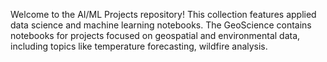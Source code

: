 Welcome to the AI/ML Projects repository! This collection features applied data science and machine learning notebooks. The GeoScience contains notebooks for projects focused on geospatial and environmental data, including topics like temperature forecasting, wildfire analysis.
